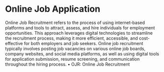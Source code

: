 # Online Job Application
Online Job Recruitment refers to the process of using internet-based platforms and tools
to attract, assess, and hire individuals for employment opportunities. This approach
leverages digital technologies to streamline the recruitment process, making it more
efficient, accessible, and cost-effective for both employers and job seekers. Online job
recruitment typically involves posting job vacancies on various online job boards, company
websites, and social media platforms, as well as using digital tools for application
submission, resume screening, and communication throughout the hiring process.
• OJR: Online Job Recruitment
